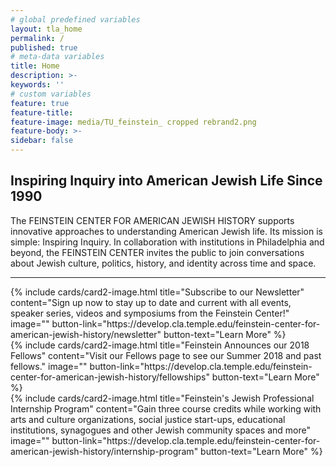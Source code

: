 ```yaml
---
# global predefined variables
layout: tla_home
permalink: /
published: true
# meta-data variables
title: Home
description: >-
keywords: ''
# custom variables
feature: true
feature-title: 
feature-image: media/TU_feinstein_ cropped rebrand2.png
feature-body: >-
sidebar: false
---
```

## Inspiring Inquiry into American Jewish Life Since 1990
The FEINSTEIN CENTER FOR AMERICAN JEWISH HISTORY supports innovative approaches to understanding American Jewish life. Its mission is simple: Inspiring Inquiry. In collaboration with institutions in Philadelphia and beyond, the FEINSTEIN CENTER invites the public to join conversations about Jewish culture, politics, history, and identity across time and space.

___

<div class="row row-wide">
  <div class="col m12 l4">{% include cards/card2-image.html 
    title="Subscribe to our Newsletter" 
    content="Sign up now to stay up to date and current with all events, speaker series, videos and symposiums from the Feinstein Center!" 
    image="" 
    button-link="https://develop.cla.temple.edu/feinstein-center-for-american-jewish-history/newsletter" 
    button-text="Learn More" %}
  </div>
  <div class="row row-wide">
    <div class="col m12 l4">{% include cards/card2-image.html 
      title="Feinstein Announces our 2018 Fellows" 
      content="Visit our Fellows page to see our Summer 2018 and past fellows." 
      image="" 
      button-link="https://develop.cla.temple.edu/feinstein-center-for-american-jewish-history/fellowships" 
      button-text="Learn More" %}
    </div>
    <div class="row row-wide">
      <div class="col m12 l4">{% include cards/card2-image.html 
        title="Feinstein's Jewish Professional Internship Program" 
        content="Gain three course credits while working with arts and culture organizations, social justice start-ups, educational institutions, synagogues and other Jewish community spaces and more" 
        image="" 
        button-link="https://develop.cla.temple.edu/feinstein-center-for-american-jewish-history/internship-program" 
        button-text="Learn More" %}
      </div>
</div>
